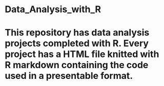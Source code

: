 # Data_Analysis_with_R
# This repository has data analysis projects completed with R. Every project has a HTML file knitted with R markdown containing the code used in a presentable format.
